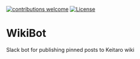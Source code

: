[![contributions welcome](https://img.shields.io/badge/contributions-welcome-brightgreen.svg?style=flat)](https://github.com/keitaroinc/WikiBot)
[![License](https://img.shields.io/badge/license-MIT%20License-brightgreen.svg)](https://opensource.org/licenses/MIT)

# WikiBot

Slack bot for publishing pinned posts to Keitaro wiki
